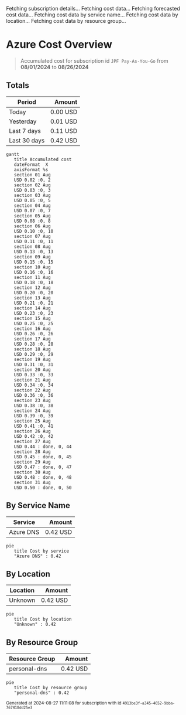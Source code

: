 Fetching subscription details...
Fetching cost data...
Fetching forecasted cost data...
Fetching cost data by service name...
Fetching cost data by location...
Fetching cost data by resource group...
# Azure Cost Overview

> Accumulated cost for subscription id `JPF Pay-As-You-Go` from **08/01/2024** to **08/26/2024**

## Totals

|Period|Amount|
|---|---:|
|Today|0.00 USD|
|Yesterday|0.01 USD|
|Last 7 days|0.11 USD|
|Last 30 days|0.42 USD|

```mermaid
gantt
   title Accumulated cost
   dateFormat  X
   axisFormat %s
   section 01 Aug
   USD 0.02 :0, 2
   section 02 Aug
   USD 0.03 :0, 3
   section 03 Aug
   USD 0.05 :0, 5
   section 04 Aug
   USD 0.07 :0, 7
   section 05 Aug
   USD 0.08 :0, 8
   section 06 Aug
   USD 0.10 :0, 10
   section 07 Aug
   USD 0.11 :0, 11
   section 08 Aug
   USD 0.13 :0, 13
   section 09 Aug
   USD 0.15 :0, 15
   section 10 Aug
   USD 0.16 :0, 16
   section 11 Aug
   USD 0.18 :0, 18
   section 12 Aug
   USD 0.20 :0, 20
   section 13 Aug
   USD 0.21 :0, 21
   section 14 Aug
   USD 0.23 :0, 23
   section 15 Aug
   USD 0.25 :0, 25
   section 16 Aug
   USD 0.26 :0, 26
   section 17 Aug
   USD 0.28 :0, 28
   section 18 Aug
   USD 0.29 :0, 29
   section 19 Aug
   USD 0.31 :0, 31
   section 20 Aug
   USD 0.33 :0, 33
   section 21 Aug
   USD 0.34 :0, 34
   section 22 Aug
   USD 0.36 :0, 36
   section 23 Aug
   USD 0.38 :0, 38
   section 24 Aug
   USD 0.39 :0, 39
   section 25 Aug
   USD 0.41 :0, 41
   section 26 Aug
   USD 0.42 :0, 42
   section 27 Aug
   USD 0.44 : done, 0, 44
   section 28 Aug
   USD 0.45 : done, 0, 45
   section 29 Aug
   USD 0.47 : done, 0, 47
   section 30 Aug
   USD 0.48 : done, 0, 48
   section 31 Aug
   USD 0.50 : done, 0, 50
```

## By Service Name

|Service|Amount|
|---|---:|
|Azure DNS|0.42 USD|

```mermaid
pie
   title Cost by service
   "Azure DNS" : 0.42
```

## By Location

|Location|Amount|
|---|---:|
|Unknown|0.42 USD|

```mermaid
pie
   title Cost by location
   "Unknown" : 0.42
```

## By Resource Group

|Resource Group|Amount|
|---|---:|
|personal-dns|0.42 USD|

```mermaid
pie
   title Cost by resource group
   "personal-dns" : 0.42
```

<sup>Generated at 2024-08-27 11:11:08 for subscription with id `4913be3f-a345-4652-9bba-767418dd25e3`</sup>
